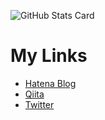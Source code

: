 ![GitHub Stats Card](https://github-readme-stats.vercel.app/api?username=hitsumabushi845&theme=radical&show_icons=true&count_private=true)

# My Links

- [Hatena Blog](https://hitsumabushi845.hatenablog.com/)
- [Qiita](https://qiita.com/hitsumabushi845)
- [Twitter](https://twitter.com/hitsumabushi845)
